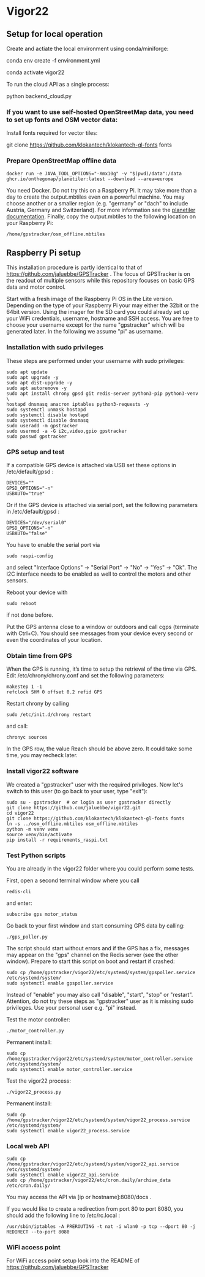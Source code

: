 # Vigor22
## Setup for local operation
Create and actiate the local environment using conda/miniforge:

conda env create -f environment.yml

conda activate vigor22

To run the cloud API as a single process:

python backend_cloud.py

### If you want to use self-hosted OpenStreetMap data, you need to set up fonts and OSM vector data:

Install fonts required for vector tiles:

git clone https://github.com/klokantech/klokantech-gl-fonts fonts

### Prepare OpenStreetMap offline data
```
docker run -e JAVA_TOOL_OPTIONS="-Xmx10g" -v "$(pwd)/data":/data ghcr.io/onthegomap/planetiler:latest --download --area=europe
```
You need Docker. Do not try this on a Raspberry Pi. It may take more than a day to create
the output.mbtiles even on a powerful machine. You may choose another or a
smaller region (e.g. "germany" or "dach" to include Austria, Germany and Switzerland).
For more information see the
[planetiler documentation](https://github.com/onthegomap/planetiler).
Finally, copy the output.mbtiles to the following location on your Raspberry Pi:
```
/home/gpstracker/osm_offline.mbtiles
```

## Raspberry Pi setup
This installation procedure is partly identical to that of https://github.com/jaluebbe/GPSTracker .
The focus of GPSTracker is on the readout of multiple sensors while this repository focuses on basic GPS data and motor control.


Start with a fresh image of the Raspberry Pi OS in the Lite version.
Depending on the type of your Raspberry Pi your may either the 32bit or the 64bit version.
Using the imager for the SD card you could already set up your WiFi credentials, username, hostname and SSH access.
You are free to choose your username except for the name "gpstracker" which will be generated later.
In the following we assume "pi" as username.

### Installation with sudo privileges
These steps are performed under your username with sudo privileges:
```
sudo apt update
sudo apt upgrade -y
sudo apt dist-upgrade -y
sudo apt autoremove -y
sudo apt install chrony gpsd git redis-server python3-pip python3-venv \
hostapd dnsmasq anacron iptables python3-requests -y
sudo systemctl unmask hostapd
sudo systemctl disable hostapd
sudo systemctl disable dnsmasq
sudo useradd -m gpstracker
sudo usermod -a -G i2c,video,gpio gpstracker
sudo passwd gpstracker
```


### GPS setup and test
If a compatible GPS device is attached via USB set these options in /etc/default/gpsd :
```
DEVICES=""
GPSD_OPTIONS="-n"
USBAUTO="true"
```
Or if the GPS device is attached via serial port, set the following parameters in /etc/default/gpsd :
```
DEVICES="/dev/serial0"
GPSD_OPTIONS="-n"
USBAUTO="false"
```

You have to enable the serial port via
```
sudo raspi-config
```
and select "Interface Options" -> "Serial Port" -> "No" -> "Yes" -> "Ok".
The I2C interface needs to be enabled as well to control the motors and other sensors.

Reboot your device with
```
sudo reboot
```
if not done before.

Put the GPS antenna close to a window or outdoors and call cgps (terminate with Ctrl+C).
You should see messages from your device every second or even the coordinates of your location.

### Obtain time from GPS
When the GPS is running, it’s time to setup the retrieval of the time via GPS.
Edit /etc/chrony/chrony.conf and set the following parameters:
```
makestep 1 -1
refclock SHM 0 offset 0.2 refid GPS
```

Restart chrony by calling
```
sudo /etc/init.d/chrony restart
```
and call:
```
chronyc sources
```

In the GPS row, the value Reach should be above zero.
It could take some time, you may recheck later.

### Install vigor22 software
We created a "gpstracker" user with the required privileges.
Now let's switch to this user (to go back to your user, type "exit"):
```
sudo su - gpstracker  # or login as user gpstracker directly
git clone https://github.com/jaluebbe/vigor22.git
cd vigor22
git clone https://github.com/klokantech/klokantech-gl-fonts fonts
ln -s ../osm_offline.mbtiles osm_offline.mbtiles
python -m venv venv
source venv/bin/activate
pip install -r requirements_raspi.txt
```

### Test Python scripts
You are already in the vigor22 folder where you could perform some tests.

First, open a second terminal window where you call
```
redis-cli
```
and enter:
```
subscribe gps motor_status
```
Go back to your first window and start consuming GPS data by calling:
```
./gps_poller.py
```
The script should start without errors and if the GPS has a fix, messages may appear
on the "gps" channel on the Redis server (see the other window).
Prepare to start this script on boot and restart if crashed:
```
sudo cp /home/gpstracker/vigor22/etc/systemd/system/gpspoller.service /etc/systemd/system/
sudo systemctl enable gpspoller.service
```
Instead of "enable" you may also call "disable", "start", "stop" or "restart".
Attention, do not try these steps as "gpstracker" user as it is missing sudo privileges.
Use your personal user e.g. "pi" instead.

Test the motor controller:
```
./motor_controller.py
```
Permanent install:
```
sudo cp /home/gpstracker/vigor22/etc/systemd/system/motor_controller.service /etc/systemd/system/
sudo systemctl enable motor_controller.service
```

Test the vigor22 process:
```
./vigor22_process.py
```
Permanent install:
```
sudo cp /home/gpstracker/vigor22/etc/systemd/system/vigor22_process.service /etc/systemd/system/
sudo systemctl enable vigor22_process.service
```

### Local web API
```
sudo cp /home/gpstracker/vigor22/etc/systemd/system/vigor22_api.service /etc/systemd/system/
sudo systemctl enable vigor22_api.service
sudo cp /home/gpstracker/vigor22/etc/cron.daily/archive_data /etc/cron.daily/
```
You may access the API via [ip or hostname]:8080/docs .

If you would like to create a redirection from port 80 to port 8080,
you should add the following line to /etc/rc.local :
```
/usr/sbin/iptables -A PREROUTING -t nat -i wlan0 -p tcp --dport 80 -j REDIRECT --to-port 8080
```

### WiFi access point
For WiFi access point setup look into the README of https://github.com/jaluebbe/GPSTracker

